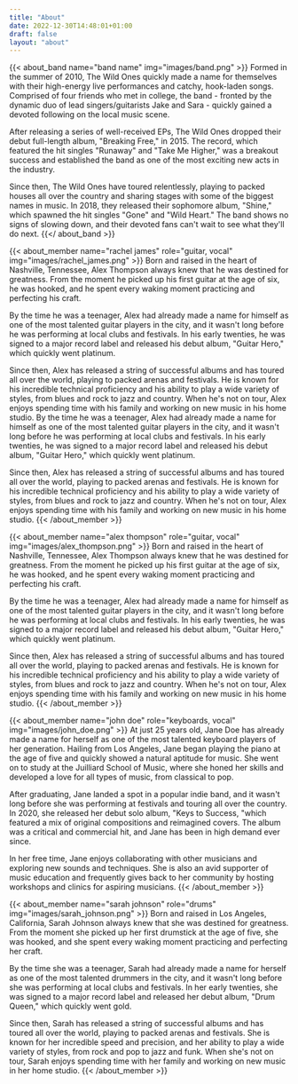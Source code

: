 ```yaml
---
title: "About"
date: 2022-12-30T14:48:01+01:00
draft: false
layout: "about"
---
```


{{< about_band name="band name" img="images/band.png" >}}
Formed in the summer of 2010, The Wild Ones quickly made a name for themselves
with their high-energy live performances and catchy, hook-laden songs.
Comprised of four friends who met in college, the band - fronted by the dynamic
duo of lead singers/guitarists Jake and Sara - quickly gained a devoted following
on the local music scene.

After releasing a series of well-received EPs, The Wild Ones dropped their debut
full-length album, "Breaking Free," in 2015. The record, which featured the hit
singles "Runaway" and "Take Me Higher," was a breakout success and established
the band as one of the most exciting new acts in the industry.

Since then, The Wild Ones have toured relentlessly, playing to packed houses all
over the country and sharing stages with some of the biggest names in music. In
2018, they released their sophomore album, "Shine," which spawned the hit singles
"Gone" and "Wild Heart." The band shows no signs of slowing down, and their devoted
fans can't wait to see what they'll do next.
{{</ about_band >}}


{{< about_member name="rachel james" role="guitar, vocal" img="images/rachel_james.png" >}}
Born and raised in the heart of Nashville, Tennessee, Alex Thompson always knew that he
was destined for greatness. From the moment he picked up his first guitar at the age of six,
he was hooked, and he spent every waking moment practicing and perfecting his craft.

By the time he was a teenager, Alex had already made a name for himself as one of the most talented
guitar players in the city, and it wasn't long before he was performing at local clubs and festivals.
In his early twenties, he was signed to a major record label and released his debut album,
"Guitar Hero," which quickly went platinum.

Since then, Alex has released a string of successful albums and has toured all over the world, playing
to packed arenas and festivals. He is known for his incredible technical proficiency and his ability
to play a wide variety of styles, from blues and rock to jazz and country. When he's not on tour,
Alex enjoys spending time with his family and working on new music in his home studio.
By the time he was a teenager, Alex had already made a name for himself as one of the most talented
guitar players in the city, and it wasn't long before he was performing at local clubs and festivals.
In his early twenties, he was signed to a major record label and released his debut album,
"Guitar Hero," which quickly went platinum.

Since then, Alex has released a string of successful albums and has toured all over the world, playing
to packed arenas and festivals. He is known for his incredible technical proficiency and his ability
to play a wide variety of styles, from blues and rock to jazz and country. When he's not on tour,
Alex enjoys spending time with his family and working on new music in his home studio.
{{< /about_member >}}


{{< about_member name="alex thompson" role="guitar, vocal" img="images/alex_thompson.png" >}}
Born and raised in the heart of Nashville, Tennessee, Alex Thompson always knew that he
was destined for greatness. From the moment he picked up his first guitar at the age of six,
he was hooked, and he spent every waking moment practicing and perfecting his craft.

By the time he was a teenager, Alex had already made a name for himself as one of the most talented
guitar players in the city, and it wasn't long before he was performing at local clubs and festivals.
In his early twenties, he was signed to a major record label and released his debut album,
"Guitar Hero," which quickly went platinum.

Since then, Alex has released a string of successful albums and has toured all over the world, playing
to packed arenas and festivals. He is known for his incredible technical proficiency and his ability
to play a wide variety of styles, from blues and rock to jazz and country. When he's not on tour,
Alex enjoys spending time with his family and working on new music in his home studio.
{{< /about_member >}}


{{< about_member name="john doe" role="keyboards, vocal" img="images/john_doe.png" >}}
At just 25 years old, Jane Doe has already made a name for herself as one of the most talented keyboard
players of her generation. Hailing from Los Angeles, Jane began playing the piano at the age of five and
quickly showed a natural aptitude for music. She went on to study at the Juilliard School of Music, where
she honed her skills and developed a love for all types of music, from classical to pop.

After graduating, Jane landed a spot in a popular indie band, and it wasn't long before she was performing
at festivals and touring all over the country. In 2020, she released her debut solo album, "Keys to Success,
"which featured a mix of original compositions and reimagined covers. The album was a critical and commercial
hit, and Jane has been in high demand ever since.

In her free time, Jane enjoys collaborating with other musicians and exploring new sounds and techniques.
She is also an avid supporter of music education and frequently gives back to her community by hosting
workshops and clinics for aspiring musicians.
{{< /about_member >}}


{{< about_member name="sarah johnson" role="drums" img="images/sarah_johnson.png" >}}
Born and raised in Los Angeles, California, Sarah Johnson always knew that she was destined for greatness.
From the moment she picked up her first drumstick at the age of five, she was hooked, and she spent every
waking moment practicing and perfecting her craft.

By the time she was a teenager, Sarah had already made a name for herself as one of the most talented drummers
in the city, and it wasn't long before she was performing at local clubs and festivals. In her early twenties,
she was signed to a major record label and released her debut album, "Drum Queen," which quickly went gold.

Since then, Sarah has released a string of successful albums and has toured all over the world, playing to
packed arenas and festivals. She is known for her incredible speed and precision, and her ability to play a
wide variety of styles, from rock and pop to jazz and funk. When she's not on tour, Sarah enjoys spending time
with her family and working on new music in her home studio.
{{< /about_member >}}